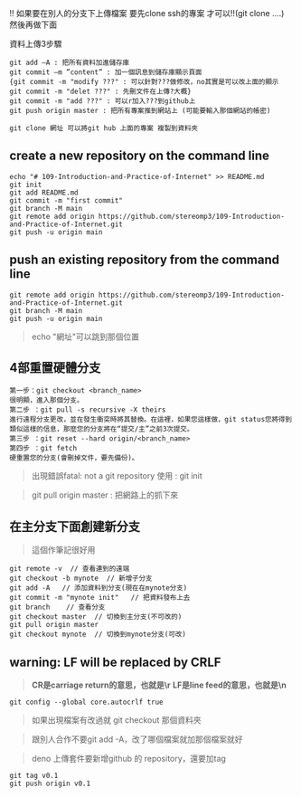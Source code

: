 !! 如果要在別人的分支下上傳檔案 要先clone ssh的專案 才可以!!(git clone ....)
然後再做下面

資料上傳3步驟

```
git add –A : 把所有資料加進儲存庫
git commit –m ”content” : 加一個訊息到儲存庫顯示頁面
{git commit -m "modify ???" : 可以針對???做修改，no其實是可以改上面的顯示
git commit -m "delet ???" : 先刪文件在上傳?大概}
git commit -m "add ???" : 可以r加入???到github上
git push origin master : 把所有專案推到網站上 (可能要輸入那個網站的帳密)

git clone 網址 可以將git hub 上面的專案 複製到資料夾
```

## create a new repository on the command line
```
echo "# 109-Introduction-and-Practice-of-Internet" >> README.md
git init
git add README.md
git commit -m "first commit"
git branch -M main
git remote add origin https://github.com/stereomp3/109-Introduction-and-Practice-of-Internet.git
git push -u origin main
```

## push an existing repository from the command line
```
git remote add origin https://github.com/stereomp3/109-Introduction-and-Practice-of-Internet.git
git branch -M main
git push -u origin main
```

> echo "網址"可以跳到那個位置

## 4部重置硬體分支

```
第一步：git checkout <branch_name>
很明顯，進入那個分支。
第二步 ：git pull -s recursive -X theirs
進行遠程分支更改，並在發生衝突時將其替換。在這裡，如果您這樣做，git status您將得到類似這樣的信息，那麼您的分支將在“提交/主”之前3次提交。
第三步 ：git reset --hard origin/<branch_name>
第四步 ：git fetch
硬重置您的分支(會刪掉文件，要先備份)。

```

> 出現錯誤fatal: not a git repository 使用 : git init

> git pull origin master : 把網路上的抓下來



## 在主分支下面創建新分支

> 這個作筆記很好用

```
git remote -v  // 查看連到的遠端
git checkout -b mynote  // 新增子分支
git add -A   // 添加資料到分支(現在在mynote分支)
git commit -m "mynote init"   // 把資料發布上去
git branch    // 查看分支
git checkout master  // 切換到主分支(不可改的)
git pull origin master
git checkout mynote  // 切換到mynote分支(可改)
```



## warning: LF will be replaced by CRLF 

> **CR是carriage return的意思，也就是\r** 
> **LF是line feed的意思，也就是\n**

```
git config --global core.autocrlf true
```



> 如果出現檔案有改過就 git checkout 那個資料夾



> 跟別人合作不要git add -A，改了哪個檔案就加那個檔案就好



> deno 上傳套件要新增github 的 repository，還要加tag

```
git tag v0.1
git push origin v0.1
```


